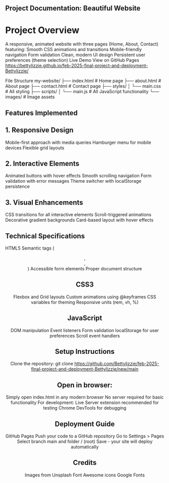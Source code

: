 ## Project Documentation: Beautiful Website
# Project Overview
A responsive, animated website with three pages (Home, About, Contact) featuring:
Smooth CSS animations and transitions
Mobile-friendly navigation
Form validation
Clean, modern UI design
Persistent user preferences (theme selection)
Live Demo
View on GitHub Pages
https://bettylizzie.github.io/feb-2025-final-project-and-deployment-Bettylizzie/

File Structure
my-website/
├── index.html          # Home page
├── about.html          # About page
├── contact.html        # Contact page
├── styles/
│   └── main.css       # All styling
├── scripts/
│   └── main.js       # All JavaScript functionality
└── images/             # Image assets
## Features Implemented
## 1. Responsive Design
Mobile-first approach with media queries
Hamburger menu for mobile devices
Flexible grid layouts

## 2. Interactive Elements
Animated buttons with hover effects
Smooth scrolling navigation
Form validation with error messages
Theme switcher with localStorage persistence

## 3. Visual Enhancements
CSS transitions for all interactive elements
Scroll-triggered animations
Decorative gradient backgrounds
Card-based layout with hover effects

## Technical Specifications
HTML5
Semantic tags (<header>, <section>, <footer>)
Accessible form elements
Proper document structure
## CSS3
Flexbox and Grid layouts
Custom animations using @keyframes
CSS variables for theming
Responsive units (rem, vh, %)

## JavaScript
DOM manipulation
Event listeners
Form validation
localStorage for user preferences
Scroll event handlers

## Setup Instructions
Clone the repository:
git clone https://github.com/Bettylizzie/feb-2025-final-project-and-deployment-Bettylizzie/new/main
## Open in browser:
Simply open index.html in any modern browser
No server required for basic functionality
For development:
Live Server extension recommended for testing
Chrome DevTools for debugging

## Deployment Guide
GitHub Pages
Push your code to a GitHub repository
Go to Settings > Pages
Select branch main and folder / (root)
Save - your site will deploy automatically

## Credits
Images from Unsplash
Font Awesome icons
Google Fonts

